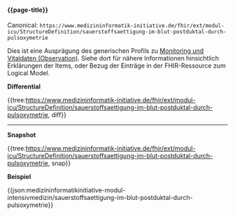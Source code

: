 #### {{page-title}}

Canonical: 
```https://www.medizininformatik-initiative.de/fhir/ext/modul-icu/StructureDefinition/sauerstoffsaettigung-im-blut-postduktal-durch-pulsoxymetrie```
<br>

Dies ist eine Ausprägung des generischen Profils zu [Monitoring und Vitaldaten (Observation)](https://www.medizininformatik-initiative.de/fhir/ext/modul-icu/StructureDefinition/monitoring-und-vitaldaten). Siehe dort für nähere Informationen hinsichtlich Erklärungen der Items, oder Bezug der Einträge in der FHIR-Ressource zum Logical Model. 


**Differential**

{{tree:https://www.medizininformatik-initiative.de/fhir/ext/modul-icu/StructureDefinition/sauerstoffsaettigung-im-blut-postduktal-durch-pulsoxymetrie, diff}}

---

**Snapshot**

{{tree:https://www.medizininformatik-initiative.de/fhir/ext/modul-icu/StructureDefinition/sauerstoffsaettigung-im-blut-postduktal-durch-pulsoxymetrie, snap}}

**Beispiel**

{{json:medizininformatikinitiative-modul-intensivmedizin/sauerstoffsaettigung-im-blut-postduktal-durch-pulsoxymetrie}}